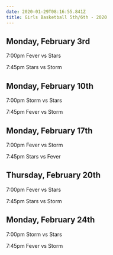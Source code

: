 ```yaml
---
date: 2020-01-29T08:16:55.841Z
title: Girls Basketball 5th/6th - 2020
---
```


## Monday, February 3rd

7:00pm Fever vs Stars

7:45pm Stars vs Storm

## Monday, February 10th

7:00pm Storm vs Stars

7:45pm Fever vs Storm

## Monday, February 17th

7:00pm Fever vs Storm

7:45pm Stars vs Fever

## Thursday, February 20th

7:00pm Fever vs Stars

7:45pm Stars vs Storm

## Monday, February 24th

7:00pm Storm vs Stars

7:45pm Fever vs Storm
